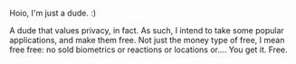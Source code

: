 Hoio, I'm just a dude. :)

A dude that values privacy, in fact. As such, I intend to take some popular applications, and make them free.
Not just the money type of free, I mean free free: no sold biometrics or reactions or locations or.... You get it. Free.

<!---
WithoutTheBS/WithoutTheBS is a ✨ special ✨ repository because its `README.md` (this file) appears on your GitHub profile.
You can click the Preview link to take a look at your changes.
--->
